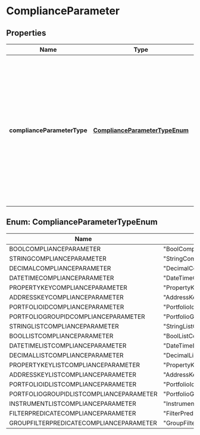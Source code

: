 

# ComplianceParameter


## Properties

| Name | Type | Description | Notes |
|------------ | ------------- | ------------- | -------------|
|**complianceParameterType** | [**ComplianceParameterTypeEnum**](#ComplianceParameterTypeEnum) | The parameter type. The available values are: BoolComplianceParameter, StringComplianceParameter, DecimalComplianceParameter, DateTimeComplianceParameter, PropertyKeyComplianceParameter, AddressKeyComplianceParameter, PortfolioIdComplianceParameter, PortfolioGroupIdComplianceParameter, StringListComplianceParameter, BoolListComplianceParameter, DateTimeListComplianceParameter, DecimalListComplianceParameter, PropertyKeyListComplianceParameter, AddressKeyListComplianceParameter, PortfolioIdListComplianceParameter, PortfolioGroupIdListComplianceParameter, InstrumentListComplianceParameter, FilterPredicateComplianceParameter, GroupFilterPredicateComplianceParameter |  |



## Enum: ComplianceParameterTypeEnum

| Name | Value |
|---- | -----|
| BOOLCOMPLIANCEPARAMETER | &quot;BoolComplianceParameter&quot; |
| STRINGCOMPLIANCEPARAMETER | &quot;StringComplianceParameter&quot; |
| DECIMALCOMPLIANCEPARAMETER | &quot;DecimalComplianceParameter&quot; |
| DATETIMECOMPLIANCEPARAMETER | &quot;DateTimeComplianceParameter&quot; |
| PROPERTYKEYCOMPLIANCEPARAMETER | &quot;PropertyKeyComplianceParameter&quot; |
| ADDRESSKEYCOMPLIANCEPARAMETER | &quot;AddressKeyComplianceParameter&quot; |
| PORTFOLIOIDCOMPLIANCEPARAMETER | &quot;PortfolioIdComplianceParameter&quot; |
| PORTFOLIOGROUPIDCOMPLIANCEPARAMETER | &quot;PortfolioGroupIdComplianceParameter&quot; |
| STRINGLISTCOMPLIANCEPARAMETER | &quot;StringListComplianceParameter&quot; |
| BOOLLISTCOMPLIANCEPARAMETER | &quot;BoolListComplianceParameter&quot; |
| DATETIMELISTCOMPLIANCEPARAMETER | &quot;DateTimeListComplianceParameter&quot; |
| DECIMALLISTCOMPLIANCEPARAMETER | &quot;DecimalListComplianceParameter&quot; |
| PROPERTYKEYLISTCOMPLIANCEPARAMETER | &quot;PropertyKeyListComplianceParameter&quot; |
| ADDRESSKEYLISTCOMPLIANCEPARAMETER | &quot;AddressKeyListComplianceParameter&quot; |
| PORTFOLIOIDLISTCOMPLIANCEPARAMETER | &quot;PortfolioIdListComplianceParameter&quot; |
| PORTFOLIOGROUPIDLISTCOMPLIANCEPARAMETER | &quot;PortfolioGroupIdListComplianceParameter&quot; |
| INSTRUMENTLISTCOMPLIANCEPARAMETER | &quot;InstrumentListComplianceParameter&quot; |
| FILTERPREDICATECOMPLIANCEPARAMETER | &quot;FilterPredicateComplianceParameter&quot; |
| GROUPFILTERPREDICATECOMPLIANCEPARAMETER | &quot;GroupFilterPredicateComplianceParameter&quot; |



